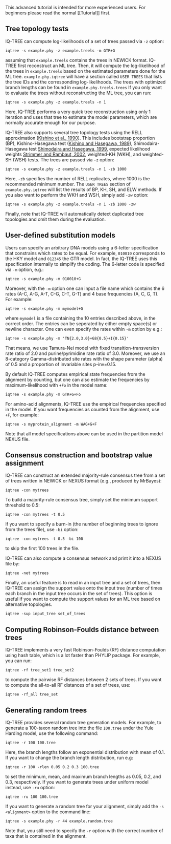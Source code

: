 
This advanced tutorial is intended for more experienced users. For beginners please read the normal [[Tutorial]] first.


Tree topology tests
-------------------

IQ-TREE can compute log-likelihoods of a set of trees passed via `-z` option:

    iqtree -s example.phy -z example.treels -m GTR+G

assuming that `example.treels` contains the trees in NEWICK format. IQ-TREE  first reconstruct an ML tree. Then, it will compute the log-likelihood of the  trees in `example.treels` based on the estimated parameters done for the ML tree. `example.phy.iqtree` will have a section called `USER TREES` that lists the tree IDs and the corresponding log-likelihoods.
The trees with optimized branch lengths can be found in `example.phy.treels.trees`
If you only want to evaluate the trees without reconstructing the ML tree, you can run:

    iqtree -s example.phy -z example.treels -n 1

Here, IQ-TREE performs a very quick tree reconstruction using only 1 iteration  and uses that tree to estimate the model parameters, which are normally accurate enough for our purpose.

IQ-TREE also supports several tree topology tests using the RELL approximation ([Kishino et al., 1990]). This includes bootstrap proportion (BP), Kishino-Hasegawa test ([Kishino and Hasegawa, 1989]), Shimodaira-Hasegawa test [Shimodaira and Hasegawa, 1999], expected likelihood weights [Strimmer and Rambaut, 2002], weighted-KH (WKH), and weighted-SH (WSH) tests. The trees are passed via `-z` option:


    iqtree -s example.phy -z example.treels -n 1 -zb 1000


Here, `-zb` specifies the number of RELL replicates, where 1000 is the recommended minimum number. The `USER TREES` section of `example.phy.iqtree` will list the results of BP, KH, SH, and ELW methods. If you also want to perform the WKH and WSH, simply add `-zw` option:


    iqtree -s example.phy -z example.treels -n 1 -zb 1000 -zw


Finally, note that IQ-TREE will automatically detect duplicated tree topologies and omit them during the evaluation.


User-defined substitution models
--------------------------------

Users can specify an arbitrary DNA models using a 6-letter specification that constrains which rates to be equal. 
For example, `010010` corresponds to the HKY model and `012345` the GTR model.
In fact, the IQ-TREE  uses this specification internally to simplify the coding. The 6-letter code is specified via `-m` option, e.g.:


    iqtree -s example.phy -m 010010+G


Moreover, with the `-m` option one can input a file name which contains the 6 rates (A-C, A-G, A-T, C-G, C-T, G-T) and 4 base frequencies (A, C, G, T).  For example:

    iqtree -s example.phy -m mymodel+G


where `mymodel` is a file containing the 10 entries described above, in the correct order. The entries can be seperated by either empty space(s) or newline character. One can even specify the rates within `-m` option by e.g.:


    iqtree -s example.phy -m 'TN{2.0,3.0}+G8{0.5}+I{0.15}'


That means, we use Tamura-Nei model with fixed transition-transversion rate ratio of 2.0 and purine/pyrimidine rate ratio of 3.0. Moreover, we
use an 8-category Gamma-distributed site rates with the shape parameter (alpha) of 0.5 and a proportion of invariable sites p-inv=0.15.

By default IQ-TREE computes empirical state frequencies from the alignment by counting, but one can also estimate the frequencies by maximum-likelihood
with `+Fo` in the model name:


    iqtree -s example.phy -m GTR+G+Fo


For amino-acid alignments, IQ-TREE use the empirical frequencies specified in the model. If you want frequencies as counted from the alignment, use `+F`, for example:


    iqtree -s myprotein_alignment -m WAG+G+F


Note that all model specifications above can be used in the partition model NEXUS file.


Consensus construction and bootstrap value assignment
-----------------------------------------------------

IQ-TREE can construct an extended majority-rule consensus tree from a set of trees written in NEWICK or NEXUS format (e.g., produced
by MrBayes):


    iqtree -con mytrees


To build a majority-rule consensus tree, simply set the minimum support threshold to 0.5:


    iqtree -con mytrees -t 0.5


If you want to specify a burn-in (the number of beginning trees to ignore from the trees file), use `-bi` option:


    iqtree -con mytrees -t 0.5 -bi 100


to skip the first 100 trees in the file.

IQ-TREE can also compute a consensus network and print it into a NEXUS file by:


    iqtree -net mytrees


Finally, an useful feature is to read in an input tree and a set of trees, then IQ-TREE can assign the
support value onto the input tree (number of times each branch in the input tree occurs in the set of trees). This option is useful if you want to compute the support values for an ML tree based on alternative topologies. 


    iqtree -sup input_tree set_of_trees



Computing Robinson-Foulds distance between trees
------------------------------------------------

IQ-TREE implements a very fast Robinson-Foulds (RF) distance computation using hash table, which is a lot faster  than PHYLIP package. For example, you can run:


    iqtree -rf tree_set1 tree_set2


to compute the pairwise RF distances between 2 sets of trees. If you want to compute the all-to-all RF distances of a set of trees, use:


    iqtree -rf_all tree_set



Generating random trees
-----------------------

IQ-TREE provides several random tree generation models. For example, to generate a 100-taxon random tree into the file `100.tree` under the Yule Harding model, use the following command:


    iqtree -r 100 100.tree 


Here, the branch lengths follow an exponential distribution with mean of 0.1.
If you want to change the branch length distribution, run e.g:


    iqtree -r 100 -rlen 0.05 0.2 0.3 100.tree 


to set the minimum, mean, and maximum branch lengths as 0.05, 0.2, and 0.3, respectively. If you want to generate trees under uniform model instead, use `-ru` option:


    iqtree -ru 100 100.tree 


If you want to generate a random tree for your alignment, simply add the `-s <alignment>` option to the command line:


    iqtree -s example.phy -r 44 example.random.tree 


Note that, you still need to specify the `-r` option with the correct number of taxa that is contained in the alignment. 


[Kishino et al., 1990]: http://dx.doi.org/10.1007/BF02109483
[Kishino and Hasegawa, 1989]: http://dx.doi.org/10.1007/BF02100115
[Shimodaira and Hasegawa, 1999]: http://dx.doi.org/10.1093/oxfordjournals.molbev.a026201
[Strimmer and Rambaut, 2002]: http://dx.doi.org/10.1098/rspb.2001.1862
